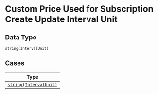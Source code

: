 
# Custom Price Used for Subscription Create Update Interval Unit

## Data Type

`string(IntervalUnit)`

## Cases

| Type |
|  --- |
| [`string(IntervalUnit)`](../../../doc/models/interval-unit.md) |

